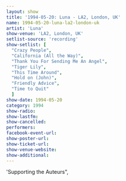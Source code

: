 ```yaml
---
layout: show
title: '1994-05-20: Luna - LA2, London, UK'
name: 1994-05-20-luna-la2-london-uk
artist: 'Luna'
show-venue: 'LA2, London, UK'
setlist-source: 'recording'
show-setlist: [
  "Crazy People",
  "California (All the Way)",
  "Thank You For Sending Me An Angel",
  "Tiger Lily",
  "This Time Around",
  "Hold on (John)",
  "Friendly Advice",
  "Time to Quit"
  ]
show-date: 1994-05-20
category: 1994
show-radio: 
show-lastfm: 
show-cancelled: 
performers: 
facebook-event-url: 
show-poster-url: 
show-ticket-url: 
show-venue-website: 
show-additional: 
---
```


'Supporting the Auteurs",